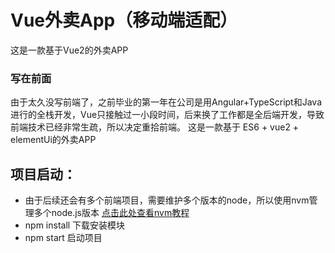 # Vue外卖App（移动端适配）
这是一款基于Vue2的外卖APP
### 写在前面
由于太久没写前端了，之前毕业的第一年在公司是用Angular+TypeScript和Java进行的全栈开发，Vue只接触过一小段时间，后来换了工作都是全后端开发，导致前端技术已经非常生疏，所以决定重拾前端。
这是一款基于 ES6 + vue2 + elementUi的外卖APP
## 项目启动：
* 由于后续还会有多个前端项目，需要维护多个版本的node，所以使用nvm管理多个node.js版本
 [点击此处查看nvm教程](https://blog.csdn.net/qq_22182989/article/details/125387145)
* npm install 下载安装模块
* npm start 启动项目
